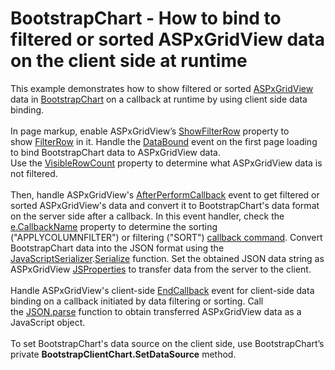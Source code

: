 # BootstrapChart - How to bind to filtered or sorted ASPxGridView data on the client side at runtime


<p>This example demonstrates how to show filtered or sorted <a href="https://documentation.devexpress.com/AspNet/DevExpress.Web.ASPxGridView.members">ASPxGridView</a> data in <a href="https://documentation.devexpress.com/AspNetBootstrap/DevExpress.Web.Bootstrap.BootstrapChart.members">BootstrapChart</a> on a callback at runtime by using client side data binding.<br><br>In page markup, enable ASPxGridView’s <a href="https://documentation.devexpress.com/AspNet/DevExpress.Web.ASPxGridViewSettings.ShowFilterRow.property">ShowFilterRow</a> property to show <a href="https://documentation.devexpress.com/AspNet/3753/ASP-NET-WebForms-Controls/Grid-View/Concepts/Data-Shaping-and-Manipulation/Filtering/Filter-Row">FilterRow</a> in it. Handle the <a href="https://documentation.devexpress.com/AspNet/DevExpress.Web.ASPxDataWebControlBase.DataBound.event">DataBound</a> event on the first page loading to bind BootstrapChart data to ASPxGridView data.<br>Use the <a href="https://documentation.devexpress.com/AspNet/DevExpress.Web.ASPxGridView.VisibleRowCount.property">VisibleRowCount</a> property to determine what ASPxGridView data is not filtered.<br><br>Then, handle ASPxGridView's <a href="https://documentation.devexpress.com/AspNet/DevExpress.Web.ASPxGridView.AfterPerformCallback.event">AfterPerformCallback</a> event to get filtered or sorted ASPxGridView's data and convert it to BootstrapChart's data format on the server side after a callback. In this event handler, check the <a href="https://documentation.devexpress.com/AspNet/DevExpress.Web.ASPxGridAfterPerformCallbackEventArgs.CallbackName.property">e.CallbackName</a> property to determine the sorting ("APPLYCOLUMNFILTER") or filtering ("SORT") <a href="https://documentation.devexpress.com/AspNet/DevExpress.Web.Scripts.ASPxClientBeginCallbackEventArgs.command.property">callback command</a>. Convert BootstrapChart data into the JSON format using the <a href="https://msdn.microsoft.com/en-us/library/system.web.script.serialization.javascriptserializer%28v=vs.110%29.aspx">JavaScriptSerializer</a>.<a href="https://msdn.microsoft.com/en-us/library/bb292287%28v=vs.110%29.aspx">Serialize</a> function. Set the obtained JSON data string as ASPxGridView <a href="https://documentation.devexpress.com/AspNet/11816/How-to-Access-Server-Data-on-the-Client-Side">JSProperties</a> to transfer data from the server to the client.<br><br>Handle ASPxGridView's client-side <a href="https://documentation.devexpress.com/AspNet/DevExpress.Web.Scripts.ASPxClientGridView.EndCallback.event">EndCallback</a> event for client-side data binding on a callback initiated by data filtering or sorting. Call the <a href="https://www.w3schools.com/js/js_json_parse.asp">JSON.parse</a> function to obtain transferred ASPxGridView data as a JavaScript object.<br><br>To set BootstrapChart's data source on the client side, use BootstrapChart’s private <strong>BootstrapClientChart.SetDataSource</strong> method.</p>

<br/>


